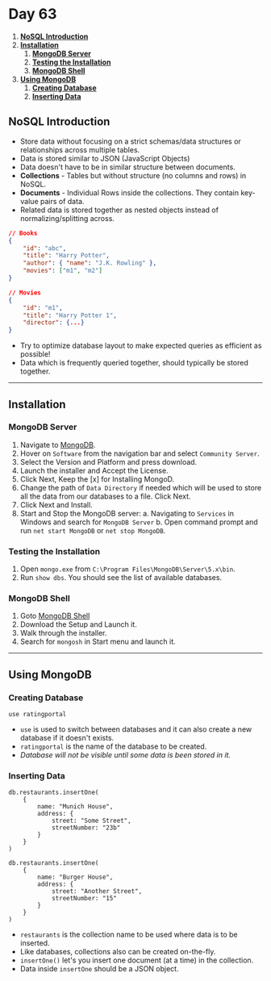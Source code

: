 # **Day 63** <!-- omit in toc -->

1. [**NoSQL Introduction**](#nosql-introduction)
2. [**Installation**](#installation)
   1. [**MongoDB Server**](#mongodb-server)
   2. [**Testing the Installation**](#testing-the-installation)
   3. [**MongoDB Shell**](#mongodb-shell)
3. [**Using MongoDB**](#using-mongodb)
   1. [**Creating Database**](#creating-database)
   2. [**Inserting Data**](#inserting-data)

## **NoSQL Introduction**

-   Store data without focusing on a strict schemas/data structures or relationships across multiple tables.
-   Data is stored similar to JSON (JavaScript Objects)
-   Data doesn't have to be in similar structure between documents.
-   **Collections** - Tables but without structure (no columns and rows) in NoSQL.
-   **Documents** - Individual Rows inside the collections. They contain key-value pairs of data.
-   Related data is stored together as nested objects instead of normalizing/splitting across.

```json
// Books
{
    "id": "abc",
    "title": "Harry Potter",
    "author": { "name": "J.K. Rowling" },
    "movies": ["m1", "m2"]
}

// Movies
{
    "id": "m1",
    "title": "Harry Potter 1",
    "director": {...}
}
```

-   Try to optimize database layout to make expected queries as efficient as possible!
-   Data which is frequently queried together, should typically be stored together.

---

## **Installation**

### **MongoDB Server**

1. Navigate to [MongoDB](https://mongodb.com).
2. Hover on `Software` from the navigation bar and select `Community Server`.
3. Select the Version and Platform and press download.
4. Launch the installer and Accept the License.
5. Click Next, Keep the [x] for Installing MongoD.
6. Change the path of `Data Directory` if needed which will be used to store all the data from our databases to a file. Click Next.
7. Click Next and Install.
8. Start and Stop the MongoDB server:
   a. Navigating to `Services` in Windows and search for `MongoDB Server`
   b. Open command prompt and run `net start MongoDB` or `net stop MongoDB`.

### **Testing the Installation**

1. Open `mongo.exe` from `C:\Program Files\MongoDB\Server\5.x\bin`.
2. Run `show dbs`. You should see the list of available databases.

### **MongoDB Shell**

1. Goto [MongoDB Shell](https://mongodb.com/try/download/shell)
2. Download the Setup and Launch it.
3. Walk through the installer.
4. Search for `mongosh` in Start menu and launch it.

---

## **Using MongoDB**

### **Creating Database**

```shell
use ratingportal
```

-   `use` is used to switch between databases and it can also create a new database if it doesn't exists.
-   `ratingportal` is the name of the database to be created.
-   _Database will not be visible until some data is been stored in it._

### **Inserting Data**

```shell
db.restaurants.insertOne(
    {
        name: "Munich House",
        address: {
            street: "Some Street",
            streetNumber: "23b"
        }
    }
)

db.restaurants.insertOne(
    {
        name: "Burger House",
        address: {
            street: "Another Street",
            streetNumber: "15"
        }
    }
)
```

-   `restaurants` is the collection name to be used where data is to be inserted.
-   Like databases, collections also can be created on-the-fly.
-   `insertOne()` let's you insert one document (at a time) in the collection.
-   Data inside `insertOne` should be a JSON object.

